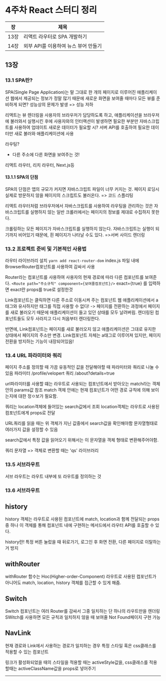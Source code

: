 # 4주차 React 스터디 정리

| 장   | 제목                                 |
| ---- | ------------------------------------ |
| 13장 | 리액트 라우터로 SPA 개발하기         |
| 14장 | 외부 API를 이용하여 뉴스 뷰어 만들기 |

## 13장

### 13.1 SPA란?

SPA(Single Page Application)는 말 그대로 한 개의 페이지로 이루어진 애플리케이션
웹에서 제공되는 정보가 정말 많기 때문에 새로운 화면을 보여줄 때마다 모든 뷰를 준비하게 되면?
성능상의 문제가 발생 => 성능 저하

리액트는 뷰 렌더링을 사용자의 브라우저가 담당하도록 하고,
애플리케이션을 브라우저에 불러와서 실행시킨 후에 사용자와의 인터랙션이 발생하면
필요한 부분만 자바스크립트를 사용하여 업데이트
새로운 데이터가 필요할 시? 서버 API를 호출하여 필요한 데이터만 새로 불러와 애플리케이션에 사용

라우팅? 
- 다른 주소에 다른 화면을 보여주는 것!

리액트 라우터, 리치 라우터, Next.js등

#### 13.1.1 SPA의 단점

SPA의 단점은 앱의 규모가 커지면 자바스크립트 파일이 너무 커지는 것.
페이지 로딩시 실제로 방문하지 않을 페이지의 스크립트도 불러온다. => 코드 스플리팅

리액트 라우터처럼 브라우저에서 자바스크립트를 사용하여 라우팅을 관리하는 것은 
자바스크립트를 실행하지 않는 일반 크롤러에서는 페이지의 정보를 제대로 수집하지 못한다.

크롤링하는 모든 페이지가 자바스크립트를 실행하지 않는다.
자바스크립트는 실행이 되기까지 비어있기 때문에, 흰 페이지가 나타날 수도 있다.
=>서버 사이드 렌더링

### 13.2 프로젝트 준비 및 기본적인 사용법

라우터 라이브러리 설치
```` yarn add react-router-dom ````
index.js 파일 내에 BrowserRouter컴포넌트를 사용하여 감싸서 사용

Router라는 컴포넌트를 사용하여 사용자의 현재 경로에 따라 다른 컴포넌트를 보여준다.
````<Route path="주소규칙" compoonent={보여줄컴포넌트}/>````
exact={true} 를 입력하면 exact란 props를 true로 설정한것

Link컴포넌트는 클릭하면 다른 주소로 이동시켜 주는 컴포넌트
웹 애플리케이션에서 a태그와 유사하지만 태그를 직접 사용할 수 없다!
-> 페이지를 전환하는 과정에서 페이지를 새로 불러오기 때문에 애플리케이션이 들고 있던 상태를 모두 날려버림.
렌더링된 컴포넌트들도 모두 사라지고 다시 처음부터 렌더링한다.

반면에, Link컴포넌트는 페이지를 새로 불러오지 않고 애플리케이션은 그대로 유지한 상태에서 페이지의 주소만 변경.
Link컴포넌트 자체는 a태그로 이루어져 있지만, 페이지 전환을 방지하는 기능이 내장되어있음!



### 13.4 URL 파라미터와 쿼리

페이지 주소를 정의할 때 가끔 유동적인 값을 전달해야할 때
파라미터와 쿼리로 나눌 수 있음
파라미터 /profile/velopert
쿼리 /about?details=true 

url파라미터를 사용할 떄는 라우트로 사용되는 컴포넌트에서 받아오는 match라는 객체안의 params값 참조
match 객체 안에는 현재 컴포넌트가 어떤 경로 규칙에 의해 보이는지에 대한 정ㅇ보가 필요함.


쿼리는 location객체에 들어있는 search값에서 조회
location객체는 라우트로 사용된 컴포넌트에게 props로 전달

URL쿼리를 읽을 때는 위 객체가 지닌 값중에서 search값을 확인해야함
문자열형태로 여러가지 값을 설정할 수 있음

search값에서 특정 값을 읽어오기 위해서는 이 문자열을 객체 형태로 변환해주어야함.

쿼리 문자열 => 객체로 변환할 때는 'qs' 라이브러리



### 13.5 서브라우트

서브 라우트는 라우트 내부에 또 라우트를 정의하는 것

### 13.6 서브라우트

## history

history 객체는 라우트로 사용된 컴포넌트에 match, location과 함께 전달되는 props중 하나
이 객체를 통해 컴포넌트 내에 구현하는 메서드에서 라우터 API를 호출할 수 있다.

history란!
특정 버튼 눌렀을 때 뒤로가기, 로그인 후 화면 전환, 다른 페이지로 이탈하는거 방지

## withRouter

withRouter 함수는 Hoc(Higher-order-Component)
라우트로 사용된 컴포넌트가 아니어도 match, location, history 객체를 접근할 수 있게 해줌.

## Switch

Switch 컴포넌트는 여러 Router를 감싸서 그중 일치하는 단 하나의 라우트만을 렌더링
SWitch를 사용하면 모든 규칙과 일치하지 않을 때 보여줄 Not Found페이지 구현 가능

## NavLink

현재 경로와 Link에서 사용하는 경로가 일치하는 경우 특정 스타일 혹은 css클래스를 적용할 수 있는 컴포넌트

링크가 활성화되었을 때의 스타일을 적용할 때는 activeStyle값을,
css클래스를 적용할때는 activeClassName값을 props로 넣어주기

------


